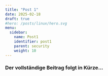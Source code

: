 ```yaml
---
title: "Post 1"
date: 2025-02-18
draft: true
#hero: /posts/linux/hero.svg
menu:
  sidebar:
    name: Post1
    identifier: post1
    parent: security
    weight: 10
---
```

### Der vollständige Beitrag folgt in Kürze...